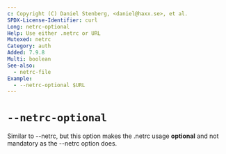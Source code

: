 ```yaml
---
c: Copyright (C) Daniel Stenberg, <daniel@haxx.se>, et al.
SPDX-License-Identifier: curl
Long: netrc-optional
Help: Use either .netrc or URL
Mutexed: netrc
Category: auth
Added: 7.9.8
Multi: boolean
See-also:
  - netrc-file
Example:
  - --netrc-optional $URL
---
```


# `--netrc-optional`

Similar to --netrc, but this option makes the .netrc usage **optional**
and not mandatory as the --netrc option does.
